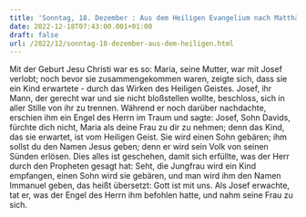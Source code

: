 ```yaml
---
title: 'Sonntag, 18. Dezember : Aus dem Heiligen Evangelium nach Matthäus - Mt 1,18-24.'
date: 2022-12-18T07:43:00.001+01:00
draft: false
url: /2022/12/sonntag-18-dezember-aus-dem-heiligen.html
---
```


Mit der Geburt Jesu Christi war es so: Maria, seine Mutter, war mit Josef verlobt; noch bevor sie zusammengekommen waren, zeigte sich, dass sie ein Kind erwartete - durch das Wirken des Heiligen Geistes. Josef, ihr Mann, der gerecht war und sie nicht bloßstellen wollte, beschloss, sich in aller Stille von ihr zu trennen. Während er noch darüber nachdachte, erschien ihm ein Engel des Herrn im Traum und sagte: Josef, Sohn Davids, fürchte dich nicht, Maria als deine Frau zu dir zu nehmen; denn das Kind, das sie erwartet, ist vom Heiligen Geist. Sie wird einen Sohn gebären; ihm sollst du den Namen Jesus geben; denn er wird sein Volk von seinen Sünden erlösen. Dies alles ist geschehen, damit sich erfüllte, was der Herr durch den Propheten gesagt hat: Seht, die Jungfrau wird ein Kind empfangen, einen Sohn wird sie gebären, und man wird ihm den Namen Immanuel geben, das heißt übersetzt: Gott ist mit uns. Als Josef erwachte, tat er, was der Engel des Herrn ihm befohlen hatte, und nahm seine Frau zu sich.